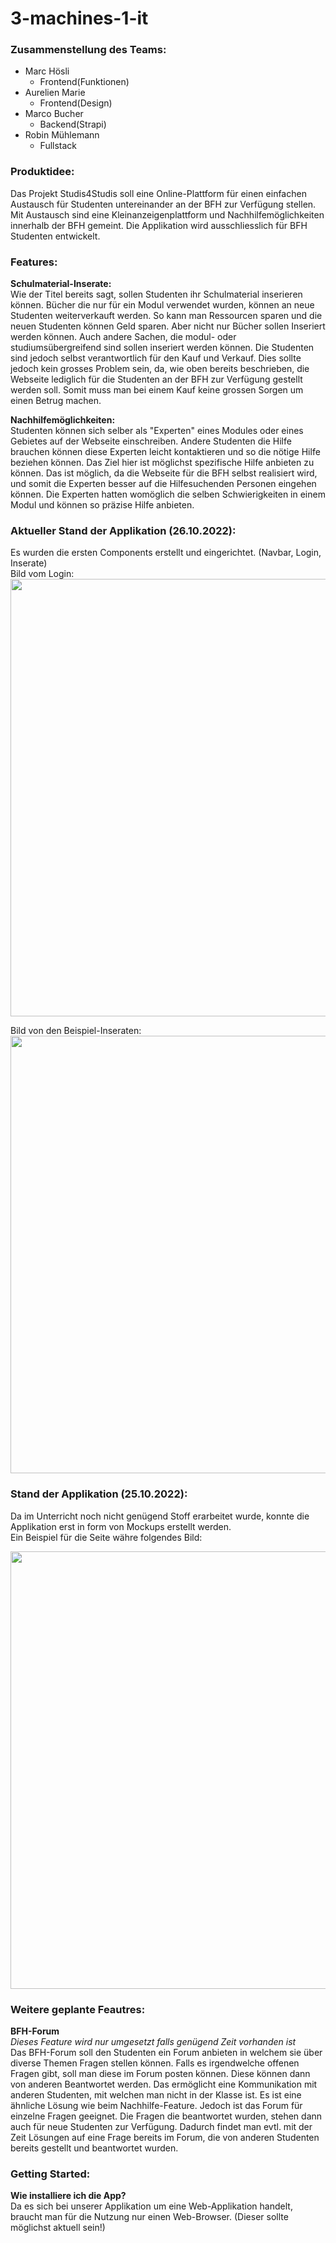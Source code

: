 # 3-machines-1-it

### Zusammenstellung des Teams:

- Marc Hösli
    - Frontend(Funktionen)
- Aurelien Marie
    - Frontend(Design)
- Marco Bucher
    - Backend(Strapi)
- Robin Mühlemann
    - Fullstack


### Produktidee:

Das Projekt Studis4Studis soll eine Online-Plattform für einen einfachen Austausch für Studenten untereinander an der BFH zur Verfügung stellen. Mit Austausch sind eine Kleinanzeigenplattform und Nachhilfemöglichkeiten innerhalb der BFH gemeint. Die Applikation wird ausschliesslich für BFH Studenten entwickelt.

### Features:

**Schulmaterial-Inserate:**<br>
Wie der Titel bereits sagt, sollen Studenten ihr Schulmaterial inserieren können. Bücher die nur für ein Modul verwendet wurden, können an neue Studenten weiterverkauft werden. So kann man Ressourcen sparen und die neuen Studenten können Geld sparen. Aber nicht nur Bücher sollen Inseriert werden können. Auch andere Sachen, die modul- oder studiumsübergreifend sind sollen inseriert werden können. Die Studenten sind jedoch selbst verantwortlich für den Kauf und Verkauf. Dies sollte jedoch kein grosses Problem sein, da, wie oben bereits beschrieben, die Webseite lediglich für die Studenten an der BFH zur Verfügung gestellt werden soll. Somit muss man bei einem Kauf keine grossen Sorgen um einen Betrug machen.

**Nachhilfemöglichkeiten:**<br>
Studenten können sich selber als "Experten" eines Modules oder eines Gebietes auf der Webseite einschreiben. Andere Studenten die Hilfe brauchen können diese Experten leicht kontaktieren und so die nötige Hilfe beziehen können. Das Ziel hier ist möglichst spezifische Hilfe anbieten zu können. Das ist möglich, da die Webseite für die BFH selbst realisiert wird, und somit die Experten besser auf die Hilfesuchenden Personen eingehen können. Die Experten hatten womöglich die selben Schwierigkeiten in einem Modul und können so präzise Hilfe anbieten. 

### Aktueller Stand der Applikation (26.10.2022):

Es wurden die ersten Components erstellt und eingerichtet. (Navbar, Login, Inserate)<br>
Bild vom Login:<br>
<img src="/uploads/ce454f84a9ea3a8787f1218946db0068/Bildschirmfoto_2022-10-26_um_15.45.50.png"  width="700" background-color="red"><br>

Bild von den Beispiel-Inseraten:<br>
<img src="/uploads/afcc97a3b558ae4f4b5553f7b1d5b78f/Bildschirmfoto_2022-10-26_um_15.46.06.png"  width="700" background-color="red"><br>

### Stand der Applikation (25.10.2022):

Da im Unterricht noch nicht genügend Stoff erarbeitet wurde, konnte die Applikation erst in form von Mockups erstellt werden.<br>
Ein Beispiel für die Seite währe folgendes Bild:<br>

<img src="/uploads/5797594df1b8b0c22b99ef9c9c15a325/image.png"  width="700" background-color="red"><br>

### Weitere geplante Feautres:

**BFH-Forum**<br>
*Dieses Feature wird nur umgesetzt falls genügend Zeit vorhanden ist* <br>
Das BFH-Forum soll den Studenten ein Forum anbieten in welchem sie über diverse Themen Fragen stellen können. Falls es irgendwelche offenen Fragen gibt, soll man diese im Forum posten können. Diese können dann von anderen Beantwortet werden. Das ermöglicht eine Kommunikation mit anderen Studenten, mit welchen man nicht in der Klasse ist. Es ist eine ähnliche Lösung wie beim Nachhilfe-Feature. Jedoch ist das Forum für einzelne Fragen geeignet. Die Fragen die beantwortet wurden, stehen dann auch für neue Studenten zur Verfügung. Dadurch findet man evtl. mit der Zeit Lösungen auf eine Frage bereits im Forum, die von anderen Studenten bereits gestellt und beantwortet wurden.

### Getting Started:

**Wie installiere ich die App?**<br>
Da es sich bei unserer Applikation um eine Web-Applikation handelt, braucht man für die Nutzung nur einen Web-Browser. (Dieser sollte möglichst aktuell sein!)

